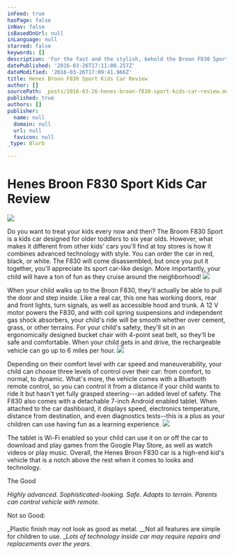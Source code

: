 ```yaml
---
inFeed: true
hasPage: false
inNav: false
isBasedOnUrl: null
inLanguage: null
starred: false
keywords: []
description: 'For the fast and the stylish, behold the Broon F830 Sport car.'
datePublished: '2016-03-26T17:11:00.257Z'
dateModified: '2016-03-26T17:09:41.966Z'
title: Henes Broon F830 Sport Kids Car Review
author: []
sourcePath: _posts/2016-03-26-henes-broon-f830-sport-kids-car-review.md
published: true
authors: []
publisher:
  name: null
  domain: null
  url: null
  favicon: null
_type: Blurb

---
```

# Henes Broon F830 Sport Kids Car Review
![](https://the-grid-user-content.s3-us-west-2.amazonaws.com/758bf4d7-0214-4255-b073-5bfb259a8082.jpg)

Do you want to treat your kids every now and then? The Broom F830 Sport is a kids car designed for older toddlers to six year olds. However, what makes it different from other kids' cars you'll find at toy stores is how it combines advanced technology with style. You can order the car in red, black, or white. The F830 will come disassembled, but once you put it together, you'll appreciate its sport car-like design. More importantly, your child will have a ton of fun as they cruise around the neighborhood!
![](https://the-grid-user-content.s3-us-west-2.amazonaws.com/00340f86-3a14-48a7-a5a2-4921788bd98c.jpg)

When your child walks up to the Broon F830, they'll actually be able to pull the door and step inside. Like a real car, this one has working doors, rear and front lights, turn signals, as well as accessible hood and trunk. A 12 V motor powers the F830, and with coil spring suspensions and independent gas shock absorbers, your child's ride will be smooth whether over cement, grass, or other terrains. For your child's safety, they'll sit in an ergonomically designed bucket chair with 4-point seat belt, so they'll be safe and comfortable. When your child gets in and drive, the rechargeable vehicle can go up to 6 miles per hour.
![](https://the-grid-user-content.s3-us-west-2.amazonaws.com/f092a00d-fd86-4a4b-8762-c6f976cdd5e8.jpg)

Depending on their comfort level with car speed and maneuverability, your child can choose three levels of control over their car: from comfort, to normal, to dynamic. What's more, the vehicle comes with a Bluetooth remote control, so you can control it from a distance if your child wants to ride it but hasn't yet fully grasped steering---an added level of safety. The F830 also comes with a detachable 7-inch Android enabled tablet. When attached to the car dashboard, it displays speed, electronics temperature, distance from destination, and even diagnostics tests--this is a plus as your children can use having fun as a learning experience.
![](https://the-grid-user-content.s3-us-west-2.amazonaws.com/e3cc7ccb-7d7b-4f73-8fea-7f3a4d07e99a.jpg)

The tablet is Wi-Fi enabled so your child can use it on or off the car to download and play games from the Google Play Store, as well as watch videos or play music. Overall, the Henes Broon F830 car is a high-end kid's vehicle that is a notch above the rest when it comes to looks and technology. 

The Good

_Highly advanced. Sophisticated-looking. Safe. Adapts to terrain. Parents can control vehicle with remote._

Not so Good:

_Plastic finish may not look as good as metal. __Not all features are simple for children to use. __Lots of technology inside car may require repairs and replacements over the years._